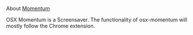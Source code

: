 About [Momentum](http://momentumdash.com/)

OSX Momentum is a Screensaver. The functionality of osx-momentum will mostly follow the Chrome extension.